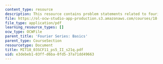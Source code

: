```yaml
---
content_type: resource
description: This resource contains problem statements related to fourier series.
file: https://ol-ocw-studio-app-production.s3.amazonaws.com/courses/18-03sc-differential-equations-fall-2011/e3debeb103ffd6ba0fd537a71dd49663_MIT18_03SCF11_ps5_II_s21q.pdf
file_type: application/pdf
learning_resource_types: []
ocw_type: OCWFile
parent_title: 'Fourier Series: Basics'
parent_type: CourseSection
resourcetype: Document
title: MIT18_03SCF11_ps5_II_s21q.pdf
uid: e3debeb1-03ff-d6ba-0fd5-37a71dd49663
---
```

